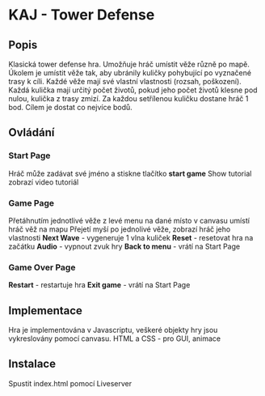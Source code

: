 # KAJ - Tower Defense

## Popis
Klasická tower defense hra. Umožňuje hráč umístit věže různě po mapě. Úkolem je umístit věže tak, aby ubránily kuličky pohybující po vyznačené trasy k cíli. Každé věže mají své vlastní vlastnosti (rozsah, poškození). Každá kulička mají určitý počet životů, pokud jeho počet životů klesne pod nulou, kulička z trasy zmizí. Za každou setřílenou kuličku dostane hráč 1 bod. Cílem je dostat co nejvíce bodů.

## Ovládání

### Start Page

Hráč může zadávat své jméno a stiskne tlačítko **start game**
Show tutorial zobrazí video tutoriál

### Game Page

Přetáhnutím jednotlivé věže z levé menu na dané místo v canvasu umístí hráč věž na mapu
Přejetí myší po jednolivé věže, zobrazí hráč jeho vlastnosti
**Next Wave** - vygeneruje 1 vlna kuliček
**Reset** - resetovat hra na začátku
**Audio** - vypnout zvuk hry
**Back to menu** - vrátí na Start Page

### Game Over Page

**Restart** - restartuje hra
**Exit game** - vrátí na Start Page

## Implementace

Hra je implementována v Javascriptu, veškeré objekty hry jsou vykreslovány pomocí canvasu.
HTML a CSS - pro GUI, animace

## Instalace

Spustit index.html pomocí Liveserver

